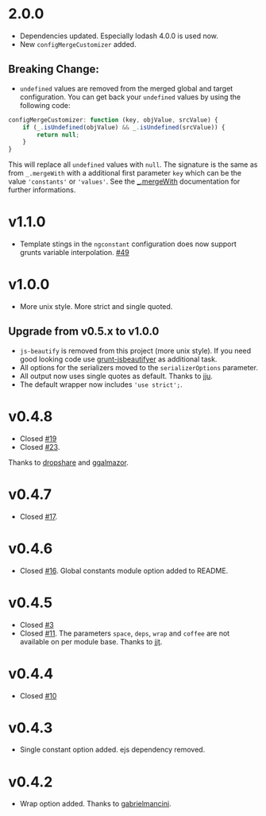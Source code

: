# 2.0.0

- Dependencies updated. Especially lodash 4.0.0 is used now.
- New `configMergeCustomizer` added.

## Breaking Change:
- `undefined` values are removed from the merged global and target configuration. You can get back your `undefined` values by using the following code:

```js
configMergeCustomizer: function (key, objValue, srcValue) {
    if (_.isUndefined(objValue) && _.isUndefined(srcValue)) {
        return null;
    }
}
```

This will replace all `undefined` values with `null`. The signature is the same as from `_.mergeWith` with a additional first parameter `key` which can be the value `'constants'` or `'values'`. See the [_.mergeWith](https://lodash.com/docs#mergeWith) documentation for further informations.

# v1.1.0

- Template stings in the `ngconstant` configuration does now support grunts variable interpolation. [#49](https://github.com/werk85/grunt-ng-constant/pull/49)

# v1.0.0 

- More unix style. More strict and single quoted.
 
## Upgrade from v0.5.x to v1.0.0

* `js-beautify` is removed from this project (more unix style). If you need good looking code use [grunt-jsbeautifyer](https://github.com/vkadam/grunt-jsbeautifier) as additional task.
* All options for the serializers moved to the `serializerOptions` parameter.
* All output now uses single quotes as default. Thanks to [jju](https://github.com/rlidwka/jju).
* The default wrapper now includes `'use strict';`.

# v0.4.8 

- Closed [#19](https://github.com/werk85/grunt-ng-constant/issues/19)
- Closed [#23](https://github.com/werk85/grunt-ng-constant/issues/23). 
 
Thanks to [dropshare](https://github.com/dropshape) and [ggalmazor](https://github.com/ggalmazor).
 
# v0.4.7 

- Closed [#17](https://github.com/werk85/grunt-ng-constant/issues/17).
 
 # v0.4.6 

- Closed [#16](https://github.com/werk85/grunt-ng-constant/issues/16). Global constants module option added to README.
 
# v0.4.5 

- Closed [#3](https://github.com/werk85/grunt-ng-constant/issues/3)
- Closed [#11](https://github.com/werk85/grunt-ng-constant/issues/11). The parameters `space`, `deps`, `wrap` and `coffee` are not available on per module base. Thanks to [jjt](https://github.com/jjt).
 
# v0.4.4 

- Closed [#10](https://github.com/werk85/grunt-ng-constant/issues/10)
 
# v0.4.3 

- Single constant option added. ejs dependency removed.
 
# v0.4.2 

- Wrap option added. Thanks to [gabrielmancini](https://github.com/gabrielmancini).

